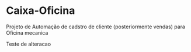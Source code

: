 # Caixa-Oficina

Projeto de Automação de cadstro de cliente (posteriormente vendas) para Oficina mecanica

Teste de alteracao